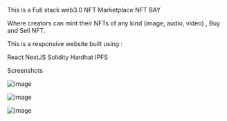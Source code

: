 This is a Full stack web3.0 NFT Marketplace NFT BAY


Where creators can mint their NFTs of any kind (image, audio, video) , Buy and Sell NFT.

This is a responsive website built using :

React
NextJS
Solidity
Hardhat
IPFS

Screenshots

![image](https://github.com/gowthamc0702/nftMarketplace-con/assets/108746137/27742ea3-5a84-4035-8c2d-e4bd864d85d5)

![image](https://github.com/gowthamc0702/nftMarketplace-con/assets/108746137/9d50283c-8e74-4882-bbc2-1b2182342670)

![image](https://github.com/gowthamc0702/nftMarketplace-con/assets/108746137/492f55b8-b12c-4da2-bc21-1fd3357c4ca2)


